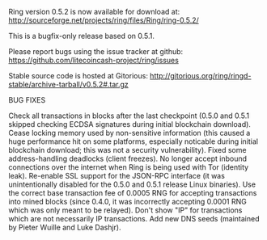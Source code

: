 Ring version 0.5.2 is now available for download at:
http://sourceforge.net/projects/ring/files/Ring/ring-0.5.2/

This is a bugfix-only release based on 0.5.1.

Please report bugs using the issue tracker at github:
https://github.com/litecoincash-project/ring/issues

Stable source code is hosted at Gitorious:
http://gitorious.org/ring/ringd-stable/archive-tarball/v0.5.2#.tar.gz

BUG FIXES

Check all transactions in blocks after the last checkpoint (0.5.0 and 0.5.1 skipped checking ECDSA signatures during initial blockchain download).
Cease locking memory used by non-sensitive information (this caused a huge performance hit on some platforms, especially noticable during initial blockchain download; this was
not a security vulnerability).
Fixed some address-handling deadlocks (client freezes).
No longer accept inbound connections over the internet when Ring is being used with Tor (identity leak).
Re-enable SSL support for the JSON-RPC interface (it was unintentionally disabled for the 0.5.0 and 0.5.1 release Linux binaries).
Use the correct base transaction fee of 0.0005 RNG for accepting transactions into mined blocks (since 0.4.0, it was incorrectly accepting 0.0001 RNG which was only meant to be relayed).
Don't show "IP" for transactions which are not necessarily IP transactions.
Add new DNS seeds (maintained by Pieter Wuille and Luke Dashjr).
